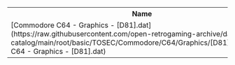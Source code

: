 <table>
<tr><th>Name</th><th>Size</th></tr>
<tr><td>[Commodore C64 - Graphics - [D81].dat](https://raw.githubusercontent.com/open-retrogaming-archive/dat-catalog/main/root/basic/TOSEC/Commodore/C64/Graphics/[D81]/Commodore C64 - Graphics - [D81].dat)</td><td>871</td></tr>
</table>
